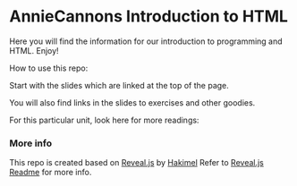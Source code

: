 # AnnieCannons Introduction to HTML

Here you will find the information for our introduction to programming and HTML. Enjoy!

How to use this repo:

Start with the slides which are linked at the top of the page.

You will also find links in the slides to exercises and other goodies.

For this particular unit, look here for more readings:



  
  ### More info
  
  This repo is created based on [Reveal.js](https://github.com/hakimel/reveal.js) by [Hakimel](https://github.com/hakimel)
  Refer to [Reveal.js Readme](https://github.com/hakimel/reveal.js#revealjs-) for more info. 
  